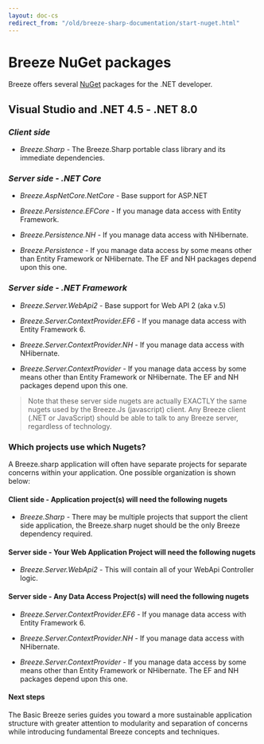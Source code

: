 ```yaml
---
layout: doc-cs
redirect_from: "/old/breeze-sharp-documentation/start-nuget.html"
---
```

# Breeze NuGet packages
Breeze offers several <a href="http://nuget.org/" target="_blank">NuGet</a> packages for the .NET developer. 

## Visual Studio and .NET 4.5 - .NET 8.0

### *Client side*
- *Breeze.Sharp* - The Breeze.Sharp portable class library and its immediate dependencies. 

### *Server side - .NET Core* 

- *Breeze.AspNetCore.NetCore* - Base support for ASP.NET

- *Breeze.Persistence.EFCore* - If you manage data access with Entity Framework.

- *Breeze.Persistence.NH* - If you manage data access with NHibernate.

- *Breeze.Persistence* - If you manage data access by some means other than Entity Framework or NHibernate. The EF and NH packages depend upon this one.

### *Server side - .NET Framework* 
- *Breeze.Server.WebApi2* - Base support for Web API 2 (aka v.5)

- *Breeze.Server.ContextProvider.EF6* - If you manage data access with Entity Framework 6.

- *Breeze.Server.ContextProvider.NH* - If you manage data access with NHibernate.

- *Breeze.Server.ContextProvider* - If you manage data access by some means other than Entity Framework or NHibernate. The EF and NH packages depend upon this one.

>Note that these server side nugets are actually EXACTLY the same nugets used by the Breeze.Js (javascript) client.  Any Breeze client (.NET or JavaScript) should be able to talk to any Breeze server, regardless of technology.  

### Which projects use which Nugets? 


A Breeze.sharp application will often have separate projects for separate concerns within your application. One possible organization is shown below:

#### Client side - Application project(s) will need the following nugets

- *Breeze.Sharp* - There may be multiple projects that support the client side application, the Breeze.sharp nuget should be the only Breeze dependency required. 
#### Server side - Your Web Application Project will need the following nugets

- *Breeze.Server.WebApi2* -  This will contain all of your WebApi Controller logic. 

#### Server side - Any Data Access Project(s) will need the following nugets

- *Breeze.Server.ContextProvider.EF6* - If you manage data access with Entity Framework 6.

- *Breeze.Server.ContextProvider.NH* - If you manage data access with NHibernate.

- *Breeze.Server.ContextProvider* - If you manage data access by some means other than Entity Framework or NHibernate. The EF and NH packages depend upon this one.


#### Next steps

The Basic Breeze series guides you toward a more sustainable application structure with greater attention to modularity and separation of concerns while introducing fundamental Breeze concepts and techniques.